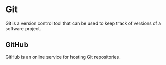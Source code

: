 # Git

Git is a version control tool that can be used to keep track of versions of a software project.

## GitHub

GitHub is an online service for hosting Git repositories.
